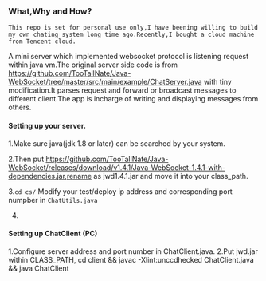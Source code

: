 ### What,Why and How?

    This repo is set for personal use only,I have beening willing to build my own chating system long time ago.Recently,I bought a cloud machine from Tencent cloud.
A mini server which implemented websocket protocol is listening request within java vm.The original server side code is from https://github.com/TooTallNate/Java-WebSocket/tree/master/src/main/example/ChatServer.java with tiny modification.It parses request and forward or broadcast messages to different client.The app is incharge of writing and displaying messages from others.

#### Setting up your server.

1.Make sure java(jdk 1.8 or later) can be searched by your system.

2.Then put https://github.com/TooTallNate/Java-WebSocket/releases/download/v1.4.1/Java-WebSocket-1.4.1-with-dependencies.jar,rename as jwd1.4.1.jar and move it into your class_path.

3.`cd cs/` Modify your test/deploy ip address and corresponding port numpber in `ChatUtils.java`

4.

#### Setting up ChatClient (PC)
1.Configure server address and port number in ChatClient.java.
2.Put jwd.jar within CLASS_PATH, cd client && javac -Xlint:unccdhecked ChatClient.java && java ChatClient
